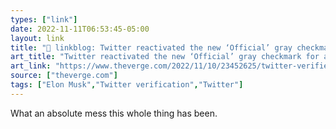 ```yaml
---
types: ["link"]
date: 2022-11-11T06:53:45-05:00
layout: link
title: "🔗 linkblog: Twitter reactivated the new ‘Official’ gray checkmark for accounts that are actually verified - The Verge'"
art_title: "Twitter reactivated the new ‘Official’ gray checkmark for accounts that are actually verified - The Verge"
art_link: "https://www.theverge.com/2022/11/10/23452625/twitter-verified-official-blue-gray-check"
source: ["theverge.com"]
tags: ["Elon Musk","Twitter verification","Twitter"]
---
```

What an absolute mess this whole thing has been.
 
